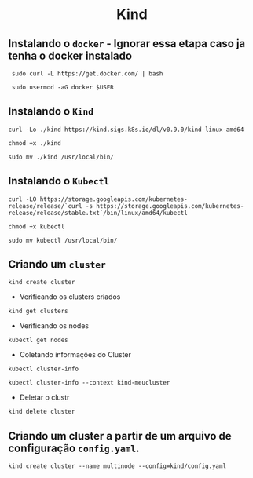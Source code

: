 <h1 align="center">Kind</h1>

## Instalando o `docker` - Ignorar essa etapa caso ja tenha o docker instalado

```console
 sudo curl -L https://get.docker.com/ | bash

 sudo usermod -aG docker $USER
```

## Instalando o `Kind`
```console
curl -Lo ./kind https://kind.sigs.k8s.io/dl/v0.9.0/kind-linux-amd64

chmod +x ./kind

sudo mv ./kind /usr/local/bin/
```
## Instalando o `Kubectl`
```console
curl -LO https://storage.googleapis.com/kubernetes-release/release/`curl -s https://storage.googleapis.com/kubernetes-release/release/stable.txt`/bin/linux/amd64/kubectl

chmod +x kubectl

sudo mv kubectl /usr/local/bin/
```

## Criando um `cluster`
```console
kind create cluster
```

- Verificando os clusters criados
```console
kind get clusters
```

- Verificando os nodes
```console
kubectl get nodes
```

- Coletando informações do Cluster
```console
kubectl cluster-info

kubectl cluster-info --context kind-meucluster
```

- Deletar o clustr
```console
kind delete cluster
```

## Criando um cluster a partir de um arquivo de configuração `config.yaml`.
```console
kind create cluster --name multinode --config=kind/config.yaml
```